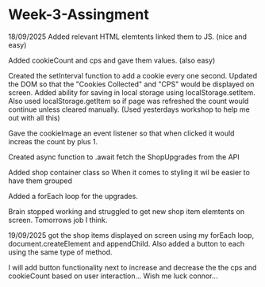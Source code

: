 # Week-3-Assingment

18/09/2025
Added relevant HTML elemtents linked them to JS. (nice and easy)

Added cookieCount and cps and gave them values. (also easy)

Created the setInterval function to add a cookie every one second. Updated the DOM so that the "Cookies Collected" and "CPS" would be displayed on screen.
Added ability for saving in local storage using localStorage.setItem. Also used localStorage.getItem so if page was refreshed the count would continue unless cleared manually. (Used yesterdays workshop to help me out with all this)

Gave the cookieImage an event listener so that when clicked it would increas the count by plus 1.

Created async function to .await fetch the ShopUpgrades from the API

Added shop container class so When it comes to styling it wil be easier to have them grouped

Added a forEach loop for the upgrades.

Brain stopped working and struggled to get new shop item elemtents on screen. Tomorrows job I think.

19/09/2025
got the shop items displayed on screen using my forEach loop, document.createElement and appendChild. Also added a button to each using the same type of method.

I will add button functionality next to increase and decrease the the cps and cookieCount based on user interaction... Wish me luck connor...

